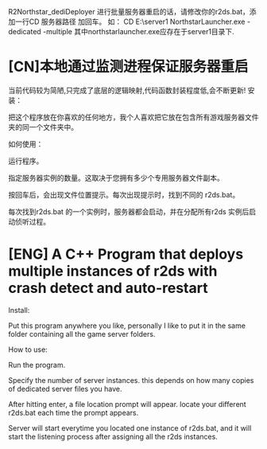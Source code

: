 R2Northstar_dediDeployer
进行批量服务器重启的话，请修改你的r2ds.bat，添加一行CD 服务器路径 加回车。
如：
CD E:\\server1
NorthstarLauncher.exe -dedicated -multiple
其中northstarlauncher.exe应存在于server1目录下.

# [CN]本地通过监测进程保证服务器重启
当前代码较为简陋,只完成了底层的逻辑映射,代码函数封装程度低,会不断更新!
安装：

把这个程序放在你喜欢的任何地方，我个人喜欢把它放在包含所有游戏服务器文件夹的同一个文件夹中。

如何使用：

运行程序。

指定服务器实例的数量。这取决于您拥有多少个专用服务器文件副本。

按回车后，会出现文件位置提示。每次出现提示时，找到不同的 r2ds.bat。

每次找到r2ds.bat 的一个实例时，服务器都会启动，并在分配所有r2ds 实例后启动侦听过程。
# [ENG] A C++ Program that deploys multiple instances of r2ds with crash detect and auto-restart

Install:

Put this program anywhere you like, personally I like to put it in the same folder containing all the game server folders.

How to use:

Run the program.

Specify the number of server instances. this depends on how many copies of dedicated server files you have.

After hitting enter, a file location prompt will appear. locate your different r2ds.bat each time the prompt appears.

Server will start everytime you located one instance of r2ds.bat, and it will start the listening process after assigning all the r2ds instances.

